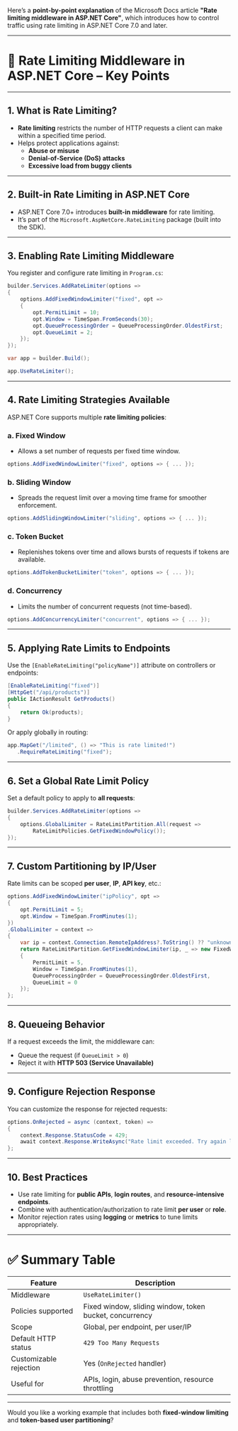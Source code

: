 Here’s a **point-by-point explanation** of the Microsoft Docs article **"Rate limiting middleware in ASP.NET Core"**, which introduces how to control traffic using rate limiting in ASP.NET Core 7.0 and later.

---

# 🛑 Rate Limiting Middleware in ASP.NET Core – Key Points

---

## 1. **What is Rate Limiting?**

- **Rate limiting** restricts the number of HTTP requests a client can make within a specified time period.
- Helps protect applications against:
  - **Abuse or misuse**
  - **Denial-of-Service (DoS) attacks**
  - **Excessive load from buggy clients**

---

## 2. **Built-in Rate Limiting in ASP.NET Core**

- ASP.NET Core 7.0+ introduces **built-in middleware** for rate limiting.
- It’s part of the `Microsoft.AspNetCore.RateLimiting` package (built into the SDK).

---

## 3. **Enabling Rate Limiting Middleware**

You register and configure rate limiting in `Program.cs`:

```csharp
builder.Services.AddRateLimiter(options =>
{
    options.AddFixedWindowLimiter("fixed", opt =>
    {
        opt.PermitLimit = 10;
        opt.Window = TimeSpan.FromSeconds(30);
        opt.QueueProcessingOrder = QueueProcessingOrder.OldestFirst;
        opt.QueueLimit = 2;
    });
});

var app = builder.Build();

app.UseRateLimiter();
```

---

## 4. **Rate Limiting Strategies Available**

ASP.NET Core supports multiple **rate limiting policies**:

### a. **Fixed Window**
- Allows a set number of requests per fixed time window.

```csharp
options.AddFixedWindowLimiter("fixed", options => { ... });
```

### b. **Sliding Window**
- Spreads the request limit over a moving time frame for smoother enforcement.

```csharp
options.AddSlidingWindowLimiter("sliding", options => { ... });
```

### c. **Token Bucket**
- Replenishes tokens over time and allows bursts of requests if tokens are available.

```csharp
options.AddTokenBucketLimiter("token", options => { ... });
```

### d. **Concurrency**
- Limits the number of concurrent requests (not time-based).

```csharp
options.AddConcurrencyLimiter("concurrent", options => { ... });
```

---

## 5. **Applying Rate Limits to Endpoints**

Use the `[EnableRateLimiting("policyName")]` attribute on controllers or endpoints:

```csharp
[EnableRateLimiting("fixed")]
[HttpGet("/api/products")]
public IActionResult GetProducts()
{
    return Ok(products);
}
```

Or apply globally in routing:

```csharp
app.MapGet("/limited", () => "This is rate limited!")
   .RequireRateLimiting("fixed");
```

---

## 6. **Set a Global Rate Limit Policy**

Set a default policy to apply to **all requests**:

```csharp
builder.Services.AddRateLimiter(options =>
{
    options.GlobalLimiter = RateLimitPartition.All(request =>
        RateLimitPolicies.GetFixedWindowPolicy());
});
```

---

## 7. **Custom Partitioning by IP/User**

Rate limits can be scoped **per user**, **IP**, **API key**, etc.:

```csharp
options.AddFixedWindowLimiter("ipPolicy", opt =>
{
    opt.PermitLimit = 5;
    opt.Window = TimeSpan.FromMinutes(1);
})
.GlobalLimiter = context =>
{
    var ip = context.Connection.RemoteIpAddress?.ToString() ?? "unknown";
    return RateLimitPartition.GetFixedWindowLimiter(ip, _ => new FixedWindowRateLimiterOptions
    {
        PermitLimit = 5,
        Window = TimeSpan.FromMinutes(1),
        QueueProcessingOrder = QueueProcessingOrder.OldestFirst,
        QueueLimit = 0
    });
};
```

---

## 8. **Queueing Behavior**

If a request exceeds the limit, the middleware can:
- Queue the request (if `QueueLimit > 0`)
- Reject it with **HTTP 503 (Service Unavailable)**

---

## 9. **Configure Rejection Response**

You can customize the response for rejected requests:

```csharp
options.OnRejected = async (context, token) =>
{
    context.Response.StatusCode = 429;
    await context.Response.WriteAsync("Rate limit exceeded. Try again later.");
};
```

---

## 10. **Best Practices**

- Use rate limiting for **public APIs**, **login routes**, and **resource-intensive endpoints**.
- Combine with authentication/authorization to rate limit **per user** or **role**.
- Monitor rejection rates using **logging** or **metrics** to tune limits appropriately.

---

# ✅ Summary Table

| Feature                 | Description |
|--------------------------|-------------|
| Middleware               | `UseRateLimiter()` |
| Policies supported       | Fixed window, sliding window, token bucket, concurrency |
| Scope                    | Global, per endpoint, per user/IP |
| Default HTTP status      | `429 Too Many Requests` |
| Customizable rejection   | Yes (`OnRejected` handler) |
| Useful for               | APIs, login, abuse prevention, resource throttling |

---

Would you like a working example that includes both **fixed-window limiting** and **token-based user partitioning**?